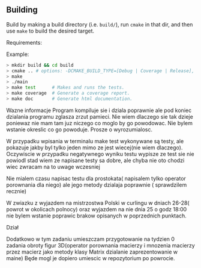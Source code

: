 
## Building

Build by making a build directory (i.e. `build/`), run `cmake` in that dir, and then use `make` to build the desired target.

Requirements: 

Example:

``` bash
> mkdir build && cd build
> cmake .. # options: -DCMAKE_BUILD_TYPE=[Debug | Coverage | Release], Debug is default
> make
> ./main
> make test      # Makes and runs the tests.
> make coverage  # Generate a coverage report.
> make doc       # Generate html documentation.
```
Wazne informacje 
Program kompiluje sie i dziala poprawnie ale pod koniec dzialania programu zglasza zrzut pamieci. Nie wiem dlaczego sie tak dzieje poniewaz nie mam tam juz niczego co moglo by go powodowac. Nie bylem wstanie okreslic co go powoduje. Prosze o wyrozumialosc.

W przypadku wpisania w terminalu make test wykonywane są testy, ale pokazuje jakby byl tylko jeden mimo ze jest wiecej(nie wiem dlaczego). Oczywiscie w przypadku negatywnego wyniku testu wypisze ze test sie nie powiodl stad wiem ze napisane testy sa dobre, ale chyba nie oto chodzi wiec zwracam na to uwage wczesniej 

Nie mialem czasu napisac testu dla prostokata( napisalem tylko operator porownania dla niego) ale jego metody dzialaja poprawnie ( sprawdzilem recznie)

 W zwiazku z wyjazdem na mistrzostwa Polski w curlingu w dniach 26-28( powrot w okolicach polnocy) oraz wyjazdem na nie dnia 25 o godz 18:00 nie bylem wstanie poprawic brakow opisanych w poprzednich punktach.

Dział

 Dodatkowo w tym zadaniu umieszczam przygotowanie na tydzien 0 zadania obroty figur 3D(operator porownania macierzy i mnozenia macierzy przez macierz jako metody klasy Matrix dzialanie zaprezentowanie w maine) Będe mogl je dopiero umiescic w repozytorium po powrocie. 

